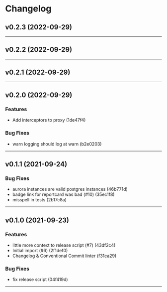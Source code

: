 # Changelog

## v0.2.3 (2022-09-29)

---

## v0.2.2 (2022-09-29)

---

## v0.2.1 (2022-09-29)

---

## v0.2.0 (2022-09-29)

### Features

- Add interceptors to proxy (1de47f4)

### Bug Fixes

- warn logging should log at warn (b2e0203)

---

## v0.1.1 (2021-09-24)

### Bug Fixes

- aurora instances are valid postgres instances (46b771d)
- badge link for reportcard was bad (#10) (35ec1f8)
- misspell in tests (2b17c8a)

---

## v0.1.0 (2021-09-23)

### Features

- little more context to release script (#7) (43df2c4)
- Initial import (#6) (2f1def0)
- Changelog & Conventional Commit linter (f31ca29)

### Bug Fixes

- fix release script (04f419d)

---
